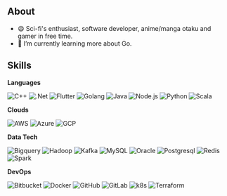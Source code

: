 ## About

- 😄 Sci-fi's enthusiast, software developer, anime/manga otaku and gamer in free time.
- 🌱 I’m currently learning more about Go.

## Skills

**Languages**

![C++](https://img.shields.io/badge/-C++-333333?style=flat&logo=C%2B%2B&logoColor=00599C)
![.Net](https://img.shields.io/badge/-.Net-333333?style=flat&logo=dotnet)
![Flutter](https://img.shields.io/badge/-Flutter-333333?style=flat&logo=Flutter)
![Golang](https://img.shields.io/badge/-Go-333333?style=flat&logo=go&logoColor=007396)
![Java](https://img.shields.io/badge/-Java-333333?style=flat&logo=openjdk&logoColor=007396)
![Node.js](https://img.shields.io/badge/-Node.js-333333?style=flat&logo=nodedotjs&logoColor=007396)
![Python](https://img.shields.io/badge/-Python-333333?style=flat&logo=python&logoColor=007396)
![Scala](https://img.shields.io/badge/-Scala-333333?style=flat&logo=scala&logoColor=007396)

**Clouds**

![AWS](https://img.shields.io/badge/-AWS-333333?style=flat&logo=amazonwebservices)
![Azure](https://img.shields.io/badge/-Azure-333333?style=flat&logo=amazonwebservices)
![GCP](https://img.shields.io/badge/-GCP-333333?style=flat&logo=googlecloud)

**Data Tech**

![Bigquery](https://img.shields.io/badge/-Bigquery-333333?style=flat&logo=googlebigquery)
![Hadoop](https://img.shields.io/badge/-Hadoop-333333?style=flat&logo=apachehadoop)
![Kafka](https://img.shields.io/badge/-Kafka-333333?style=flat&logo=apachekafka)
![MySQL](https://img.shields.io/badge/-MySQL-333333?style=flat&logo=mysql)
![Oracle](https://img.shields.io/badge/-Oracle-333333?style=flat&logo=oracle)
![Postgresql](https://img.shields.io/badge/-Postgresql-333333?style=flat&logo=postgresql)
![Redis](https://img.shields.io/badge/-Redis-333333?style=flat&logo=redis)
![Spark](https://img.shields.io/badge/-Spark-333333?style=flat&logo=apachespark)

**DevOps**

![Bitbucket](https://img.shields.io/badge/-Bitbucket-333333?style=flat&logo=bitbucket)
![Docker](https://img.shields.io/badge/-Docker-333333?style=flat&logo=docker)
![GitHub](https://img.shields.io/badge/-GitHub-333333?style=flat&logo=github)
![GitLab](https://img.shields.io/badge/-GitLab-333333?style=flat&logo=gitlab)
![k8s](https://img.shields.io/badge/-K8s-333333?style=flat&logo=kubernetes)
![Terraform](https://img.shields.io/badge/-Terraform-333333?style=flat&logo=terraform)



<!--
**acabrerisso/acabrerisso** is a ✨ _special_ ✨ repository because its `README.md` (this file) appears on your GitHub profile.

Here are some ideas to get you started:

- 🔭 I’m currently working on ...
- 🌱 I’m currently learning ...
- 👯 I’m looking to collaborate on ...
- 🤔 I’m looking for help with ...
- 💬 Ask me about ...
- 📫 How to reach me: ...
- 😄 Pronouns: ...
- ⚡ Fun fact: ...
-->
